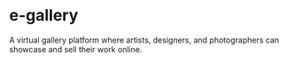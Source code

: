 # e-gallery
A virtual gallery platform where artists, designers, and photographers can showcase and sell their work online.
